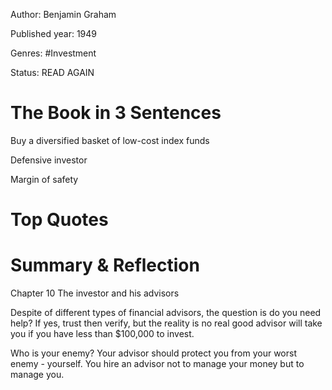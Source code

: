 Author: Benjamin Graham

Published year: 1949

Genres: #Investment 

Status: READ AGAIN


# The Book in 3 Sentences

Buy a diversified basket of low-cost index funds

Defensive investor

Margin of safety

# Top Quotes


# Summary & Reflection

Chapter 10 The investor and his advisors

Despite of different types of financial advisors, the question is do you need help? If yes, trust then verify, but the reality is no real good advisor will take you if you have less than $100,000 to invest.

Who is your enemy? Your advisor should protect you from your worst enemy - yourself. You hire an advisor not to manage your money but to manage you.